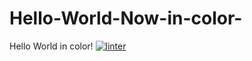 # Hello-World-Now-in-color-
Hello World in color!
 [![linter](https://github.com/michael-the-boyer/Hello-World-Now-in-color-/workflows/linter/badge.svg)](https://github.com/marketplace/actions/super-linter)
